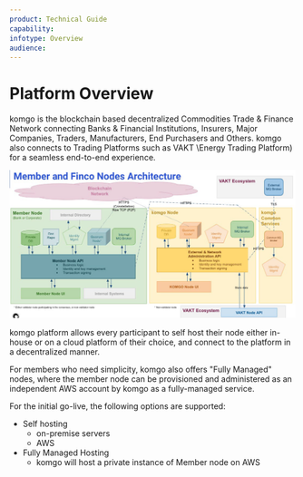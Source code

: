 ```yaml
---
product: Technical Guide
capability:
infotype: Overview
audience:
---
```


# Platform Overview

komgo is the blockchain based decentralized Commodities Trade & Finance Network connecting Banks & Financial Institutions, Insurers, Major Companies, Traders, Manufacturers, End Purchasers and Others. komgo also connects to Trading Platforms such as VAKT \Energy Trading Platform\) for a seamless end-to-end experience.

![](/assets/technical_guide_15.png)

komgo platform allows every participant to self host their node either in-house or on a cloud platform of their choice, and connect to the platform in a decentralized manner. 

For members who need simplicity, komgo also offers "Fully Managed" nodes, where the member node can be provisioned and administered as an independent AWS account by komgo as a fully-managed service.

For the initial go-live, the following options are supported:



*   Self hosting
    *   on-premise servers
    *   AWS
*   Fully Managed Hosting 
    *   komgo will host a private instance of Member node on AWS
